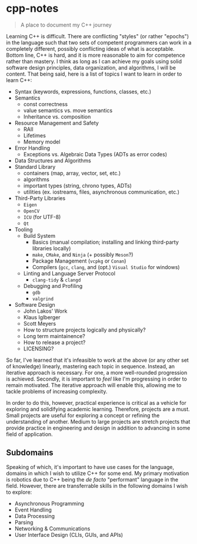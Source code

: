 # cpp-notes

> A place to document my C++ journey

Learning C++ is difficult. There are conflicting "styles" (or rather "epochs") in the language such that two sets of competent programmers can work in a completely different, possibly conflicting ideas of what is acceptable. Bottom line, C++ is hard, and it is more reasonable to aim for competence rather than mastery. I think as long as I can achieve my goals using solid software design principles, data organization, and algorithms, I will be content. That being said, here is a list of topics I want to learn in order to learn C++:

- Syntax (keywords, expressions, functions, classes, etc.)
- Semantics
    - const correctness
    - value semantics vs. move semantics
    - Inheritance vs. composition
- Resource Management and Safety
    - RAII
    - Lifetimes
    - Memory model
- Error Handling
    - Exceptions vs. Algebraic Data Types (ADTs as error codes)
- Data Structures and Algorithms
- Standard Library
    - containers (map, array, vector, set, etc.)
    - algorithms
    - important types (string, chrono types, ADTs)
    - utilities (ex. iostreams, files, asynchronous communication, etc.)
- Third-Party Libraries
    - `Eigen`
    - `OpenCV`
    - `ICU` (for UTF-8)
    - `Qt`
- Tooling 
    - Build System
        - Basics (manual compilation; installing and linking third-party libraries locally)
        - `make`, `CMake`, and `Ninja` (+ possibly `Meson`?)
        - Package Management (`vcpkg` or `Conan`)
        - Compilers (`gcc`, `clang`, and (opt.) `Visual Studio` for windows)
    - Linting and Language Server Protocol
        - `clang-tidy` & `clangd`
    - Debugging and Profiling
        - `gdb`
        - `valgrind`
- Software Design
    - John Lakos' Work
    - Klaus Iglberger
    - Scott Meyers
    - How to structure projects logically and physically?
    - Long term maintainence?
    - How to release a project?
    - LICENSING?

So far, I've learned that it's infeasible to work at the above (or any other set of
knowledge) linearly, mastering each topic in sequence. Instead, an iterative approach is
necessary. For one, a more well-rounded progression is achieved. Secondly, it is important
to *feel* like I'm progressing in order to remain motivated. The iterative approach will
enable this, allowing me to tackle problems of increasing complexity.

In order to do this, however, practical experience is critical as a vehicle for exploring
and solidifying academic learning. Therefore, projects are a must. Small projects are
useful for exploring a concept or refining the understanding of another. Medium to large
projects are stretch projects that provide practice in engineering and design in addition
to advancing in some field of application.

## Subdomains

Speaking of which, it's important to have use cases for the language, domains in which I
wish to utilize C++ for some end. My primary motivation is robotics due to C++
being the *de facto* "performant" language in the field. However, there are transferrable
skills in the following domains I wish to explore:

- Asynchronous Programming
- Event Handling
- Data Processing
- Parsing
- Networking & Communications
- User Interface Design (CLIs, GUIs, and APIs)

